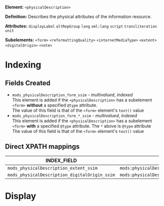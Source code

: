 **Element:** ```<physicalDescription>```

**Definition:**
Describes the physical attributes of the information resource.

**Attributes:**
```displayLabel```
```altRepGroup```
```lang```
```xml:lang```
```script```
```transliteration```
```unit```

**Subelements:**
```<form>```
```<reformattingQuality>```
```<internetMediaType>```
```<extent>```
```<digitalOrigin>```
```<note>```

# Indexing
## Fields Created
* ```mods_physicalDescription_form_ssim``` - *multivalued*, *indexed*  
This element is added if the ```<physicalDescription>``` has a subelement ```<form>``` 
**without** a specified ```@type``` attribute.  
The value of this field is that of the ```<form>``` element's ```text()``` value
* ```mods_physicalDescription_form_*_ssim``` - *multivalued*, *indexed*  
This element is added if the ```<physicalDescription>``` has a subelement ```<form>``` **with** a 
specified ```@type``` attribute.  The ```*``` above is ```@type``` attribute  
The value of this field is that of the ```<form>``` element's ```text()``` value
## Direct XPATH mappings

INDEX_FIELD | XPATH
----------  |------
```mods_physicalDescription_extent_ssim``` | ```mods:physicalDescription/mods:extent```
```mods_physicalDescription_digitalOrigin_ssim``` | ```mods:physicalDescription/mods:digitalOrigin```

# Display
